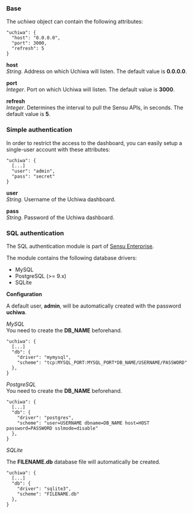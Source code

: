 ### Base

The *uchiwa* object can contain the following attributes:

```
"uchiwa": {
  "host": "0.0.0.0",
  "port": 3000,
  "refresh": 5
}
```

**host**  
*String*. Address on which Uchiwa will listen. The default value is **0.0.0.0**.

**port**  
*Integer*. Port on which Uchiwa will listen. The default value is **3000**.

**refresh**  
*Integer*. Determines the interval to pull the Sensu APIs, in seconds. The default value is **5**.

### Simple authentication
In order to restrict the access to the dashboard, you can easily setup a single-user account with these attributes:

```
"uchiwa": {
  [...]
  "user": "admin",
  "pass": "secret"
}
```

**user**  
*String*. Username of the Uchiwa dashboard.

**pass**  
*String*. Password of the Uchiwa dashboard.

### SQL authentication
The SQL authentication module is part of [Sensu Enterprise](http://sensuapp.org/enterprise).

The module contains the following database drivers:

* MySQL
* PostgreSQL (>= 9.x)
* SQLite

**Configuration**  

A default user, **admin**, will be automatically created with the password **uchiwa**.

*MySQL*  
You need to create the **DB_NAME** beforehand.
```
"uchiwa": {
  [...]
  "db": {
    "driver": "mymysql",
    "scheme": "tcp:MYSQL_PORT:MYSQL_PORT*DB_NAME/USERNAME/PASSWORD"
  },
}
```

*PostgreSQL*  
You need to create the **DB_NAME** beforehand.
```
"uchiwa": {
  [...]
  "db": {
    "driver": "postgres",
    "scheme": "user=USERNAME dbname=DB_NAME host=HOST password=PASSWORD sslmode=disable"
  },
}
```

*SQLite*  

The **FILENAME.db** database file will automatically be created.
```
"uchiwa": {
  [...]
  "db": {
    "driver": "sqlite3",
    "scheme": "FILENAME.db"
  },
}
```
